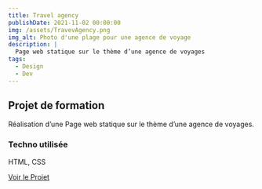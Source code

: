 ```yaml
---
title: Travel agency
publishDate: 2021-11-02 00:00:00
img: /assets/TravevAgency.png
img_alt: Photo d'une plage pour une agence de voyage
description: |
  Page web statique sur le thème d’une agence de voyages
tags:
  - Design
  - Dev
---
```


## Projet de formation

Réalisation d’une Page web statique sur le thème d’une agence de voyages.

### Techno utilisée

HTML, CSS

<a href='https://www.travel-agency.mdc-web.fr/' target="_blank">Voir le Projet</a>
